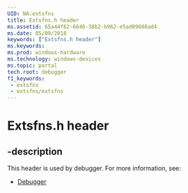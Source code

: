 ```yaml
---
UID: NA:extsfns
title: Extsfns.h header
ms.assetid: 65a44f62-6646-38b2-b962-e5ad09608ad4
ms.date: 05/09/2018
keywords: ["Extsfns.h header"]
ms.keywords: 
ms.prod: windows-hardware
ms.technology: windows-devices
ms.topic: portal
tech.root: debugger
f1_keywords:
 - extsfns
 - extsfns/extsfns
---
```


# Extsfns.h header


## -description

This header is used by debugger. For more information, see:

- [Debugger](../_debugger/index.md)

